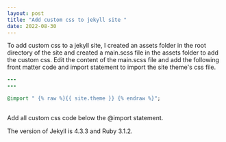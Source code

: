 ```yaml
---
layout: post
title: "Add custom css to jekyll site "
date: 2022-08-30 
---
```

To add custom css to a jekyll site, I created an assets folder in the root directory of the site and created a main.scss file in the assets folder
to add the custom css. Edit the content of the main.scss file and add the following front matter code and import statement to import the site theme's css file.

```ruby
---
---

@import " {% raw %}{{ site.theme }} {% endraw %}"; 
 
```

Add all custom css code below the @import statement.

The version of Jekyll is 4.3.3 and Ruby 3.1.2.